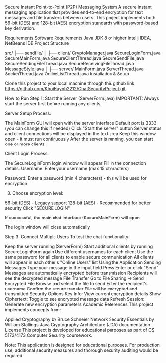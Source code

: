 Secure Instant Point-to-Point (P2P) Messaging System
A secure instant messaging application that provides end-to-end encryption for text messages and file transfers between users. This project implements both 56-bit (DES) and 128-bit (AES) encryption standards with password-based key derivation.

Requirements
Software Requirements
Java JDK 8 or higher
Intelij IDEA, NetBeans IDE
Project Structure

src/
├── sendfile/
│ ├── client/
CryptoManager.java
SecureLoginForm.java
SecureMainForm.java
SecureClientThread.java
SecureSendFile.java
SecureSendingFileThread.java
SecureReceivingFileThread.java
MessageStyle.java
│ ├── server/
MainForm.java
ServerThread.java
SocketThread.java
OnlineListThread.java
Installation & Setup

Clone this project to your local machine through this github link
https://github.com/KhoiHuynh2212/ChatSecurityProject.git

How to Run
Step 1: Start the Server (ServerForm.java)
IMPORTANT: Always start the server first before running any clients

Server Setup Process:

The MainForm GUI will open with the server interface
Default port is 3333 (you can change this if needed)
Click "Start the server" button
Server status and client connections will be displayed in the text area
Keep this window open - it must run continuously
After the server is running, you can start one or more clients

Client Login Process:

The SecureLoginForm login window will appear
Fill in the connection details:
Username: Enter your username (max 15 characters)

Password: Enter a password (min 4 characters) - this will be used for encryption

3. Choose encryption level:

56-bit (DES) - Legacy support
128-bit (AES) - Recommended for better security
Click "SECURE LOGIN"

If successful, the main chat interface (SecureMainForm) will open

The login window will close automatically

Step 3: Connect Multiple Users
To test the chat functionality:

Keep the server running (ServerForm)
Start additional clients by running SecureLoginForm again
Use different usernames for each client
Use the same password for all clients to enable secure communication
All clients will appear in each other's "Online Users" list
Using the Application
Sending Messages
Type your message in the input field
Press Enter or click "Send"
Messages are automatically encrypted before transmission
Recipients will see the decrypted message
File Transfer
Go to File Sharing → Send Encrypted File
Browse and select the file to send
Enter the recipient's username
Confirm the secure transfer
File will be encrypted and transmitted
Security Options
Key Info: View current encryption details
Show Ciphertext: Toggle to see encrypted message data
Refresh Session: Generate new encryption parameters
Academic References
This project implements concepts from:

Applied Cryptography by Bruce Schneier
Network Security Essentials by William Stallings
Java Cryptography Architecture (JCA) documentation
License
This project is developed for educational purposes as part of CS 5173/4173 Computer Security coursework.

Note: This application is designed for educational purposes. For production use, additional security measures and thorough security auditing would be required.
